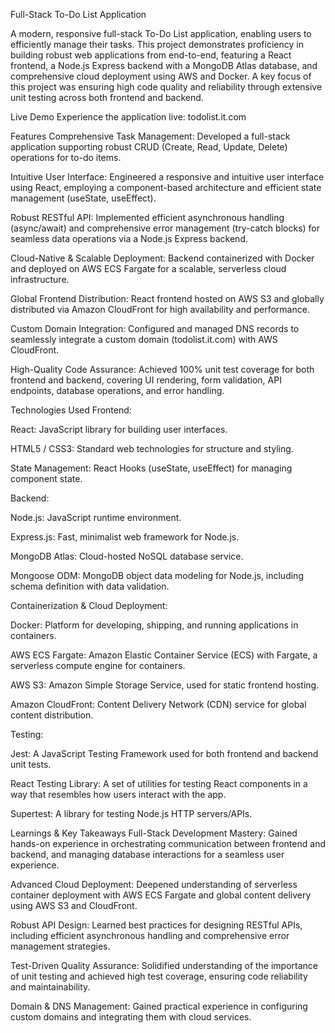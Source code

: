 Full-Stack To-Do List Application

A modern, responsive full-stack To-Do List application, enabling users to efficiently manage their tasks. This project demonstrates proficiency in building robust web applications from end-to-end, featuring a React frontend, a Node.js Express backend with a MongoDB Atlas database, and comprehensive cloud deployment using AWS and Docker. A key focus of this project was ensuring high code quality and reliability through extensive unit testing across both frontend and backend.

Live Demo
Experience the application live: todolist.it.com

Features
Comprehensive Task Management: Developed a full-stack application supporting robust CRUD (Create, Read, Update, Delete) operations for to-do items.

Intuitive User Interface: Engineered a responsive and intuitive user interface using React, employing a component-based architecture and efficient state management (useState, useEffect).

Robust RESTful API: Implemented efficient asynchronous handling (async/await) and comprehensive error management (try-catch blocks) for seamless data operations via a Node.js Express backend.

Cloud-Native & Scalable Deployment: Backend containerized with Docker and deployed on AWS ECS Fargate for a scalable, serverless cloud infrastructure.

Global Frontend Distribution: React frontend hosted on AWS S3 and globally distributed via Amazon CloudFront for high availability and performance.

Custom Domain Integration: Configured and managed DNS records to seamlessly integrate a custom domain (todolist.it.com) with AWS CloudFront.

High-Quality Code Assurance: Achieved 100% unit test coverage for both frontend and backend, covering UI rendering, form validation, API endpoints, database operations, and error handling.

Technologies Used
Frontend:

React: JavaScript library for building user interfaces.

HTML5 / CSS3: Standard web technologies for structure and styling.

State Management: React Hooks (useState, useEffect) for managing component state.

Backend:

Node.js: JavaScript runtime environment.

Express.js: Fast, minimalist web framework for Node.js.

MongoDB Atlas: Cloud-hosted NoSQL database service.

Mongoose ODM: MongoDB object data modeling for Node.js, including schema definition with data validation.

Containerization & Cloud Deployment:

Docker: Platform for developing, shipping, and running applications in containers.

AWS ECS Fargate: Amazon Elastic Container Service (ECS) with Fargate, a serverless compute engine for containers.

AWS S3: Amazon Simple Storage Service, used for static frontend hosting.

Amazon CloudFront: Content Delivery Network (CDN) service for global content distribution.

Testing:

Jest: A JavaScript Testing Framework used for both frontend and backend unit tests.

React Testing Library: A set of utilities for testing React components in a way that resembles how users interact with the app.

Supertest: A library for testing Node.js HTTP servers/APIs.

Learnings & Key Takeaways
Full-Stack Development Mastery: Gained hands-on experience in orchestrating communication between frontend and backend, and managing database interactions for a seamless user experience.

Advanced Cloud Deployment: Deepened understanding of serverless container deployment with AWS ECS Fargate and global content delivery using AWS S3 and CloudFront.

Robust API Design: Learned best practices for designing RESTful APIs, including efficient asynchronous handling and comprehensive error management strategies.

Test-Driven Quality Assurance: Solidified understanding of the importance of unit testing and achieved high test coverage, ensuring code reliability and maintainability.

Domain & DNS Management: Gained practical experience in configuring custom domains and integrating them with cloud services.
